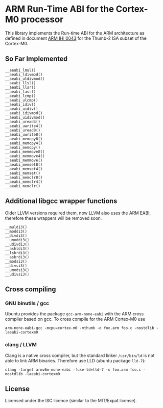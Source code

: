 ARM Run-Time ABI for the Cortex-M0 processor
============================================

This library implements the Run-time ABI for the ARM architecture as defined in
document [ARM IHI 0043](https://developer.arm.com/documentation/ihi0043/latest)
for the Thumb-2 ISA subset of the Cortex-M0.


So Far Implemented
------------------

~~~~
__aeabi_lmul()
__aeabi_ldivmod()
__aeabi_uldivmod()
__aeabi_llsl()
__aeabi_llsr()
__aeabi_lasr()
__aeabi_lcmp()
__aeabi_ulcmp()
__aeabi_idiv()
__aeabi_uidiv()
__aeabi_idivmod()
__aeabi_uidivmod()
__aeabi_uread4()
__aeabi_uwrite4()
__aeabi_uread8()
__aeabi_uwrite8()
__aeabi_memcpy8()
__aeabi_memcpy4()
__aeabi_memcpy()
__aeabi_memmove8()
__aeabi_memmove4()
__aeabi_memmove()
__aeabi_memset8()
__aeabi_memset4()
__aeabi_memset()
__aeabi_memclr8()
__aeabi_memclr4()
__aeabi_memclr()
~~~~


Additional libgcc wrapper functions
-----------------------------------
Older LLVM versions required them, now LLVM also uses the ARM EABI, therefore
these wrappers will be removed soon.

~~~~
__muldi3()
__moddi3()
__divdi3()
__umoddi3()
__udivdi3()
__ashldi3()
__lshrdi3()
__ashrdi3()
__modsi3()
__divsi3()
__umodsi3()
__udivsi3()
~~~~



Cross compiling
---------------

### GNU binutils / gcc

Ubuntu provides the package `gcc-arm-none-eabi` with the ARM cross compiler
based on gcc. To cross compile for the ARM Cortex-M0 use

    arm-none-eabi-gcc -mcpu=cortex-m0 -mthumb -o foo.arm foo.c -nostdlib -laeabi-cortexm0

### clang / LLVM

Clang is a native cross compiler, but the standard linker `/usr/bin/ld` is not
able to link ARM binaries. Therefore use LLD (ubuntu package `lld-7`):

    clang -target armv6m-none-eabi -fuse-ld=lld-7 -o foo.arm foo.c -nostdlib -laeabi-cortexm0


License
-------
Licensed under the ISC licence (similar to the MIT/Expat license).
